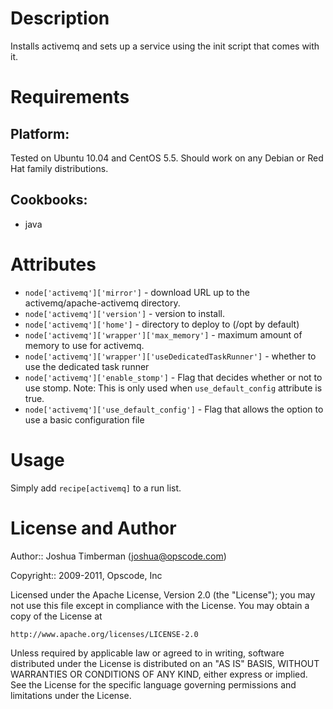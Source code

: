 Description
===========

Installs activemq and sets up a service using the init script that comes with it.

Requirements
============

## Platform:

Tested on Ubuntu 10.04 and CentOS 5.5. Should work on any Debian or Red Hat family distributions.

## Cookbooks:

* java

Attributes
==========

* `node['activemq']['mirror']` - download URL up to the activemq/apache-activemq directory.
* `node['activemq']['version']` - version to install.
* `node['activemq']['home']` - directory to deploy to (/opt by default)
* `node['activemq']['wrapper']['max_memory']` - maximum amount of memory to use for activemq.
* `node['activemq']['wrapper']['useDedicatedTaskRunner']` - whether to use the dedicated task runner
* `node['activemq']['enable_stomp']` - Flag that decides whether or not to use stomp. Note: This is
only used when `use_default_config` attribute is true.
* `node['activemq']['use_default_config']` - Flag that allows the option to use a basic configuration file

Usage
=====

Simply add `recipe[activemq]` to a run list.

License and Author
==================

Author:: Joshua Timberman (<joshua@opscode.com>)

Copyright:: 2009-2011, Opscode, Inc

Licensed under the Apache License, Version 2.0 (the "License");
you may not use this file except in compliance with the License.
You may obtain a copy of the License at

    http://www.apache.org/licenses/LICENSE-2.0

Unless required by applicable law or agreed to in writing, software
distributed under the License is distributed on an "AS IS" BASIS,
WITHOUT WARRANTIES OR CONDITIONS OF ANY KIND, either express or implied.
See the License for the specific language governing permissions and
limitations under the License.
